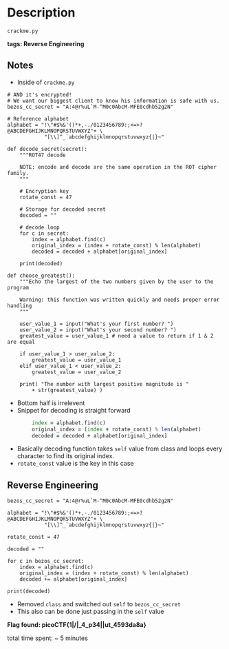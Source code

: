 # Description
`crackme.py`

**tags: Reverse Engineering**

## Notes
- Inside of `crackme.py`

```# Hiding this really important number in an obscure piece of code is brilliant!
# AND it's encrypted!
# We want our biggest client to know his information is safe with us.
bezos_cc_secret = "A:4@r%uL`M-^M0c0AbcM-MFE0cdhb52g2N"

# Reference alphabet
alphabet = "!\"#$%&'()*+,-./0123456789:;<=>?@ABCDEFGHIJKLMNOPQRSTUVWXYZ"+ \
            "[\\]^_`abcdefghijklmnopqrstuvwxyz{|}~"

def decode_secret(secret):
    """ROT47 decode

    NOTE: encode and decode are the same operation in the ROT cipher family.
    """

    # Encryption key
    rotate_const = 47

    # Storage for decoded secret
    decoded = ""

    # decode loop
    for c in secret:
        index = alphabet.find(c)
        original_index = (index + rotate_const) % len(alphabet)
        decoded = decoded + alphabet[original_index]

    print(decoded)

def choose_greatest():
    """Echo the largest of the two numbers given by the user to the program

    Warning: this function was written quickly and needs proper error handling
    """

    user_value_1 = input("What's your first number? ")
    user_value_2 = input("What's your second number? ")
    greatest_value = user_value_1 # need a value to return if 1 & 2 are equal

    if user_value_1 > user_value_2:
        greatest_value = user_value_1
    elif user_value_1 < user_value_2:
        greatest_value = user_value_2

    print( "The number with largest positive magnitude is "
        + str(greatest_value) )
```

- Bottom half is irrelevent
- Snippet for decoding is straight forward

```for c in secret:
        index = alphabet.find(c)
        original_index = (index + rotate_const) % len(alphabet)
        decoded = decoded + alphabet[original_index]
```

- Basically decoding function takes `self` value from class and loops every character to find its original index.
- `rotate_const` value is the key in this case

## Reverse Engineering
````
bezos_cc_secret = "A:4@r%uL`M-^M0c0AbcM-MFE0cdhb52g2N"

alphabet = "!\"#$%&'()*+,-./0123456789:;<=>?@ABCDEFGHIJKLMNOPQRSTUVWXYZ"+ \
            "[\\]^_`abcdefghijklmnopqrstuvwxyz{|}~"

rotate_const = 47

decoded = ""  

for c in bezos_cc_secret:
    index = alphabet.find(c)
    original_index = (index + rotate_const) % len(alphabet)
    decoded += alphabet[original_index]

print(decoded)
````

- Removed `class` and switched out `self` to `bezos_cc_secret`
- This also can be done just passing in the `self` value

**Flag found: picoCTF{1|\/|_4_p34|\|ut_4593da8a}**

total time spent: ~ 5 minutes
